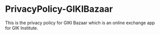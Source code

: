 # PrivacyPolicy-GIKIBazaar
This is the privacy policy for GIKI Bazaar which is an online exchange app for GIK Institute.
